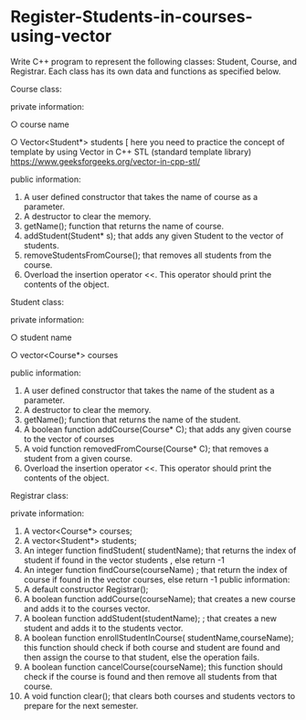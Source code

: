 # Register-Students-in-courses-using-vector

Write C++ program to represent the following classes: Student, Course, and Registrar.
Each class has its own data and functions as specified below.

Course class:

private information:

○ course name

○ Vector<Student*> students [ here you need to practice the concept of template by using
Vector in C++ STL (standard template library)
https://www.geeksforgeeks.org/vector-in-cpp-stl/

public information:
1. A user defined constructor that takes the name of course as a parameter.
2. A destructor to clear the memory.
3. getName(); function that returns the name of course.
4. addStudent(Student* s); that adds any given Student to the vector of students.
5. removeStudentsFromCourse(); that removes all students from the course.
6. Overload the insertion operator <<. This operator should print the contents of the object.

Student class:

private information:

○ student name

○ vector<Course*> courses

public information:
1. A user defined constructor that takes the name of the student as a parameter.
2. A destructor to clear the memory.
3. getName(); function that returns the name of the student.
4. A boolean function addCourse(Course* C); that adds any given course to the vector of courses
5. A void function removedFromCourse(Course* C); that removes a student from a given course.
6. Overload the insertion operator <<. This operator should print the contents of the object.

Registrar class:

private information:
1. A vector<Course*> courses;
1. A vector<Student*> students;
2. An integer function findStudent( studentName); that returns the index of student if found in the
vector students , else return -1
3. An integer function findCourse(courseName) ; that return the index of course if found in the
vector courses, else return -1
public information:
1. A default constructor Registrar();
2. A boolean function addCourse(courseName); that creates a new course and adds it to the
courses vector.
3. A boolean function addStudent(studentName); ; that creates a new student and adds it to the
students vector.
4. A boolean function enrollStudentInCourse( studentName,courseName); this function should
check if both course and student are found and then assign the course to that student, else the
operation fails.
5. A boolean function cancelCourse(courseName); this function should check if the course is
found and then remove all students from that course.
6. A void function clear(); that clears both courses and students vectors to prepare for the next
semester.

